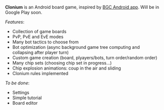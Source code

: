 **Clonium** is an Android board game, inspired by [BGC Android app](https://play.google.com/store/apps/details?id=com.arqew.bgc).
Will be in Google Play soon.

*Features*:
* Collection of game boards
* PvP, PvE and EvE modes
* Many bot tactics to choose from
* Bot optimization (async background game tree computing and collapsing after player turn)
* Custom game creation (board, plyayers/bots, turn order/random order)
* Many chip sets (choosing chip set in progress...)
* Chip explosion animations: coup in the air and sliding
* Clonium rules implemented

*To be done*:
* Settings
* Simple tutorial
* Board editor
